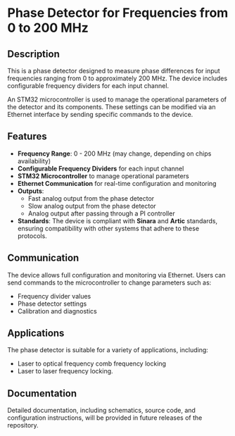 # Phase Detector for Frequencies from 0 to 200 MHz

## Description

This is a phase detector designed to measure phase differences for input frequencies ranging from 0 to approximately 200 MHz. The device includes configurable frequency dividers for each input channel.

An STM32 microcontroller is used to manage the operational parameters of the detector and its components. These settings can be modified via an Ethernet interface by sending specific commands to the device.

## Features

- **Frequency Range**: 0 - 200 MHz (may change, depending on chips availability)
- **Configurable Frequency Dividers** for each input channel
- **STM32 Microcontroller** to manage operational parameters
- **Ethernet Communication** for real-time configuration and monitoring
- **Outputs**:
  - Fast analog output from the phase detector
  - Slow analog output from the phase detector
  - Analog output after passing through a PI controller
- **Standards**: The device is compliant with **Sinara** and **Artic** standards, ensuring compatibility with other systems that adhere to these protocols.

## Communication

The device allows full configuration and monitoring via Ethernet. Users can send commands to the microcontroller to change parameters such as:
- Frequency divider values
- Phase detector settings
- Calibration and diagnostics

## Applications

The phase detector is suitable for a variety of applications, including:
- Laser to optical frequency comb frequency locking
- Laser to laser frequency locking.

## Documentation

Detailed documentation, including schematics, source code, and configuration instructions, will be provided in future releases of the repository.

